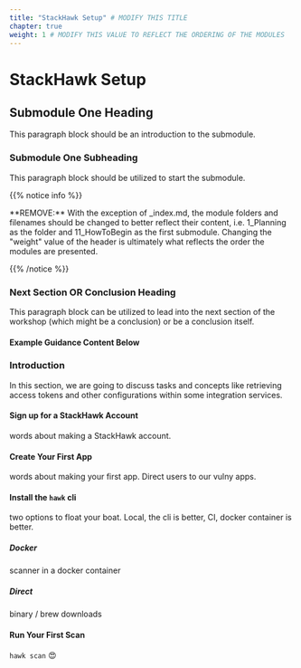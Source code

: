 ```yaml
---
title: "StackHawk Setup" # MODIFY THIS TITLE
chapter: true
weight: 1 # MODIFY THIS VALUE TO REFLECT THE ORDERING OF THE MODULES
---
```


# StackHawk Setup <!-- MODIFY THIS HEADING -->

## Submodule One Heading <!-- MODIFY THIS SUBHEADING -->

This paragraph block should be an introduction to the submodule.

### Submodule One Subheading <!-- MODIFY THIS SUBHEADING -->
This paragraph block should be utilized to start the submodule. <br>

{{% notice info %}}
<p style='text-align: left;'>
**REMOVE:** With the exception of _index.md, the module folders and filenames should be changed to better reflect their content, i.e. 1_Planning as the folder and 11_HowToBegin as the first submodule. Changing the "weight" value of the header is ultimately what reflects the order the modules are presented.
</p>
{{% /notice %}}

### Next Section OR Conclusion Heading <!-- MODIFY THIS HEADING -->
This paragraph block can be utilized to lead into the next section of the workshop (which might be a conclusion) or be a conclusion itself.

#### Example Guidance Content Below


### Introduction <!-- MODIFY THIS HEADING -->
In this section, we are going to discuss tasks and concepts like retrieving access tokens and other configurations within some integration services.

#### Sign up for a StackHawk Account

words about making a StackHawk account.

#### Create Your First App

words about making your first app. Direct users to our vulny apps.

#### Install the `hawk` cli
two options to float your boat. Local, the cli is better, CI, docker container is better.
##### Docker
scanner in a docker container
##### Direct
binary / brew downloads
#### Run Your First Scan

`hawk scan` 😍
